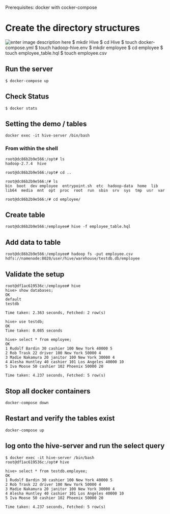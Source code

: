 Prerequisites: docker with cocker-compose

# Create the directory structures

![enter image description here](https://miro.medium.com/max/672/1*PamiKjceLoGy_nfSmijz1g.png)
    $ mkdir Hive
    $ cd Hive
    $ touch docker-compose.yml
    $ touch hadoop-hive.env
    $ mkdir employee
    $ cd employee
    $ touch employee_table.hql
    $ touch employee.csv


## Run the server

    $ docker-compose up

## Check Status

    $ docker stats

## Setting the demo / tables

    docker exec -it hive-server /bin/bash
    

### From within the shell

    root@dc86b2b9e566:/opt# ls  
    hadoop-2.7.4  hive
    
    root@dc86b2b9e566:/opt# cd ..
      
    root@dc86b2b9e566:/# ls
    bin  boot  dev employee  entrypoint.sh  etc  hadoop-data  home  lib  lib64  media  mnt  opt  proc  root  run  sbin  srv  sys  tmp  usr  var
    
    root@dc86b2b9e566:/# cd employee/
    

## Create table

    root@dc86b2b9e566:/employee# hive -f employee_table.hql

## Add data to table

    root@dc86b2b9e566:/employee# hadoop fs -put employee.csv hdfs://namenode:8020/user/hive/warehouse/testdb.db/employee

## Validate the setup

    root@df1ac619536c:/employee# hive
    hive> show databases;
    OK  
    default  
    testdb
    
    Time taken: 2.363 seconds, Fetched: 2 row(s)

    hive> use testdb;
    OK
    Time taken: 0.085 seconds

    hive> select * from employee;
    OK
    1 Rudolf Bardin 30 cashier 100 New York 40000 5
    2 Rob Trask 22 driver 100 New York 50000 4
    3 Madie Nakamura 20 janitor 100 New York 30000 4
    4 Alesha Huntley 40 cashier 101 Los Angeles 40000 10
    5 Iva Moose 50 cashier 102 Phoenix 50000 20
    
    Time taken: 4.237 seconds, Fetched: 5 row(s)

## Stop all docker containers

    docker-compose down

## Restart and verify the tables exist

    docker-compose up


## log onto the hive-server and run the select query

    $ docker exec -it hive-server /bin/bash
    root@df1ac619536c:/opt# hive
    
    hive> select * from testdb.employee;
    OK
    1 Rudolf Bardin 30 cashier 100 New York 40000 5
    2 Rob Trask 22 driver 100 New York 50000 4
    3 Madie Nakamura 20 janitor 100 New York 30000 4
    4 Alesha Huntley 40 cashier 101 Los Angeles 40000 10
    5 Iva Moose 50 cashier 102 Phoenix 50000 20
    
    Time taken: 4.237 seconds, Fetched: 5 row(s)

